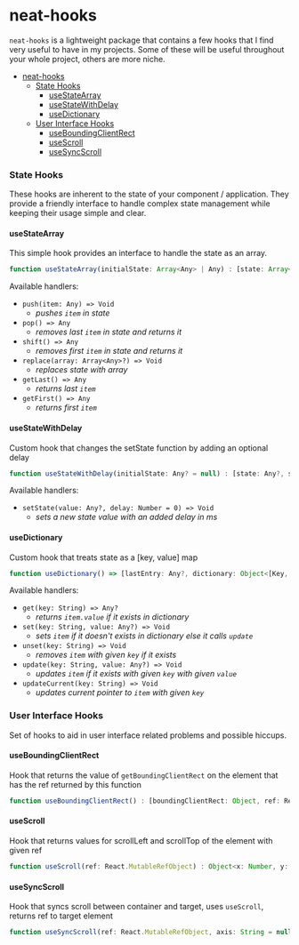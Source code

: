 # neat-hooks

`neat-hooks` is a lightweight package that contains a few hooks that I find very useful to have in my projects. Some of these will be useful throughout your whole project, others are more niche.

- [neat-hooks](#neat-hooks)
    - [State Hooks](#state-hooks)
      - [useStateArray](#usestatearray)
      - [useStateWithDelay](#usestatewithdelay)
      - [useDictionary](#usedictionary)
    - [User Interface Hooks](#user-interface-hooks)
      - [useBoundingClientRect](#useboundingclientrect)
      - [useScroll](#usescroll)
      - [useSyncScroll](#usesyncscroll)

### State Hooks

These hooks are inherent to the state of your component / application. They provide a friendly interface to handle complex state management while keeping their usage simple and clear.

#### useStateArray

This simple hook provides an interface to handle the state as an array.

```js
function useStateArray(initialState: Array<Any> | Any) : [state: Array<Any>, handlers: Object<Function>]
```

Available handlers:

- `push(item: Any) => Void`
  - _pushes `item` in state_
- `pop() => Any`
  - _removes last `item` in state and returns it_
- `shift() => Any`
  - _removes first `item` in state and returns it_
- `replace(array: Array<Any>?) => Void`
  - _replaces state with array_
- `getLast() => Any`
  - _returns last `item`_
- `getFirst() => Any`
  - _returns first `item`_

#### useStateWithDelay

Custom hook that changes the setState function by adding an optional delay

```js
function useStateWithDelay(initialState: Any? = null) : [state: Any?, setState: Function]
```

Available handlers:

- `setState(value: Any?, delay: Number = 0) => Void`
  - _sets a new state value with an added delay in ms_

#### useDictionary

Custom hook that treats state as a [key, value] map

```js
function useDictionary() => [lastEntry: Any?, dictionary: Object<[Key, Value]>, handlers: Object<Function>]
```

Available handlers:

- `get(key: String) => Any?`
  - _returns `item.value` if it exists in dictionary_
- `set(key: String, value: Any?) => Void`
  - _sets `item` if it doesn't exists in dictionary else it calls `update`_
- `unset(key: String) => Void`
  - _removes `item` with given `key` if it exists_
- `update(key: String, value: Any?) => Void`
  - _updates `item` if it exists with given `key` with given `value`_
- `updateCurrent(key: String) => Void`
  - _updates current pointer to `item` with given `key`_

### User Interface Hooks

Set of hooks to aid in user interface related problems and possible hiccups.

#### useBoundingClientRect

Hook that returns the value of `getBoundingClientRect` on the element that has the ref returned by this function

```js
function useBoundingClientRect() : [boundingClientRect: Object, ref: React.MutableRefObject]
```

#### useScroll

Hook that returns values for scrollLeft and scrollTop of the element with given ref

```js
function useScroll(ref: React.MutableRefObject) : Object<x: Number, y: Number>
```

#### useSyncScroll

Hook that syncs scroll between container and target, uses `useScroll`, returns ref to target element

```js
function useSyncScroll(ref: React.MutableRefObject, axis: String = null) : React.MutableRefObject
```
